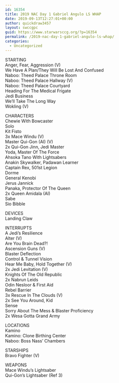 ```yaml
---
id: 16354
title: 2019 NAC Day 1 Gabriel Angulo LS WHAP
date: 2019-09-13T12:27:01+00:00
author: quickdraw3457
layout: swccgpc
guid: https://www.starwarsccg.org/?p=16354
permalink: /2019-nac-day-1-gabriel-angulo-ls-whap/
categories:
  - Uncategorized
---
```

STARTING  
Anger, Fear, Aggression (V)  
We Have A Plan/They Will Be Lost And Confused  
Naboo: Theed Palace Throne Room  
Naboo: Theed Palace Hallway (V)  
Naboo: Theed Palace Courtyard  
Heading For The Medical Frigate  
Jedi Business  
We&#8217;ll Take The Long Way  
Wokling (V)

CHARACTERS  
Chewie With Bowcaster  
Solo  
Kit Fisto  
3x Mace Windu (V)  
Master Qui-Gon (AI) (V)  
2x Qui-Gon Jinn, Jedi Master  
Yoda, Master Of The Force  
Ahsoka Tano With Lightsabers  
Anakin Skywalker, Padawan Learner  
Captain Rex, 501st Legion  
Dorme  
General Kenobi  
Jerus Jannick  
Panaka, Protector Of The Queen  
2x Queen Amidala (AI)  
Sabe  
Sio Bibble

DEVICES  
Landing Claw

INTERRUPTS  
A Jedi&#8217;s Resilience  
Alter (V)  
Are You Brain Dead?!  
Ascension Guns (V)  
Blaster Deflection  
Control & Tunnel Vision  
Hear Me Baby, Hold Together (V)  
2x Jedi Levitation (V)  
Knights Of The Old Republic  
2x Nabrun Leids  
Odin Nesloor & First Aid  
Rebel Barrier  
3x Rescue In The Clouds (V)  
2x See You Around, Kid  
Sense  
Sorry About The Mess & Blaster Proficiency  
2x Wesa Gotta Grand Army

LOCATIONS  
Kamino  
Kamino: Clone Birthing Center  
Naboo: Boss Nass&#8217; Chambers

STARSHIPS  
Bravo Fighter (V)

WEAPONS  
Mace Windu&#8217;s Lightsaber  
Qui-Gon&#8217;s Lightsaber (Ref 3)